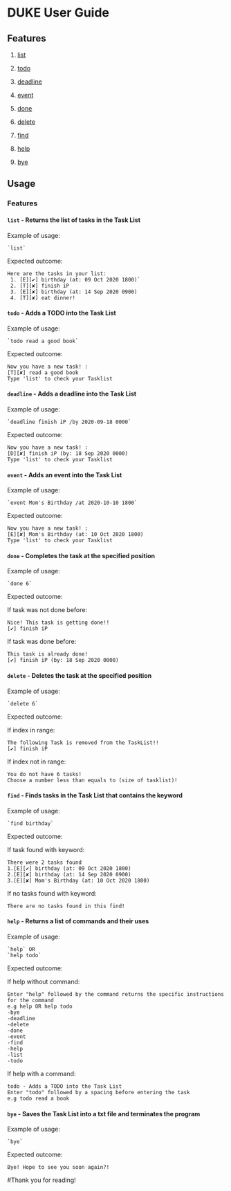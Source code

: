 # DUKE User Guide
## Features 

1. [list](#list---returns-the-list-of-tasks-in-the-task-list)

1. [todo](#todo---adds-a-todo-into-the-task-list)

1. [deadline](#deadline---adds-a-deadline-into-the-task-list)

1. [event](#event---adds-an-event-into-the-task-list)

1. [done](#done---completes-the-task-at-the-specified-position)

1. [delete](#delete---deletes-the-task-at-the-specified-position)

1. [find](#find---finds-tasks-in-the-task-list-that-contains-the-keyword)

1. [help](#help---returns-a-list-of-commands-and-their-uses)

1. [bye](#bye---saves-the-task-list-into-a-txt-file-and-terminates-the-program)

## Usage

### Features
#### `list` - Returns the list of tasks in the Task List

Example of usage: 

    `list`

Expected outcome:

    Here are the tasks in your list:
     1. [E][✔] birthday (at: 09 Oct 2020 1800)`
     2. [T][✘] finish iP
     3. [E][✘] birthday (at: 14 Sep 2020 0900)
     4. [T][✘] eat dinner!
 
 
 
 
#### `todo` - Adds a TODO into the Task List
 
Example of usage: 
 
    `todo read a good book`
 
Expected outcome:
 
    Now you have a new task! :
    [T][✘] read a good book
    Type 'list' to check your Tasklist
 
#### `deadline` - Adds a deadline into the Task List
 
Example of usage: 
 
    `deadline finish iP /by 2020-09-18 0000`
 
Expected outcome:
 
    Now you have a new task! :
    [D][✘] finish iP (by: 18 Sep 2020 0000)
    Type 'list' to check your Tasklist
    
#### `event` - Adds an event into the Task List
 
Example of usage: 
 
    `event Mom's Birthday /at 2020-10-10 1800`
 
Expected outcome:
 
    Now you have a new task! :
    [E][✘] Mom's Birthday (at: 10 Oct 2020 1800)
    Type 'list' to check your Tasklist
    
#### `done` - Completes the task at the specified position
 
Example of usage: 
 
    `done 6`
 
Expected outcome:

If task was not done before:

    Nice! This task is getting done!!
    [✔] finish iP

If task was done before:

    This task is already done!
    [✔] finish iP (by: 18 Sep 2020 0000)
    
#### `delete` - Deletes the task at the specified position
 
Example of usage: 
 
    `delete 6`
 
Expected outcome:

If index in range:

    The following Task is removed from the TaskList!!
    [✔] finish iP

If index not in range:

    You do not have 6 tasks!
    Choose a number less than equals to (size of tasklist)!
    
#### `find` - Finds tasks in the Task List that contains the keyword
 
Example of usage: 
 
    `find birthday`
 
Expected outcome:

If task found with keyword:

    There were 2 tasks found
    1.[E][✔] birthday (at: 09 Oct 2020 1800)
    2.[E][✘] birthday (at: 14 Sep 2020 0900)
    3.[E][✘] Mom's Birthday (at: 10 Oct 2020 1800)

If no tasks found with keyword:

    There are no tasks found in this find!
    
#### `help` - Returns a list of commands and their uses
 
Example of usage: 
 
    `help` OR
    `help todo`
 
Expected outcome:

If help without command:

    Enter "help" followed by the command returns the specific instructions for the command
    e.g help OR help todo
    -bye
    -deadline
    -delete
    -done
    -event
    -find
    -help
    -list
    -todo

If help with a command:

    todo - Adds a TODO into the Task List
    Enter "todo" followed by a spacing before entering the task
    e.g todo read a book
    
    
#### `bye` - Saves the Task List into a txt file and terminates the program
 
Example of usage: 
 
    `bye`
 
Expected outcome:

    Bye! Hope to see you soon again?!
    
    
#Thank you for reading!